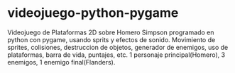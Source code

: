 # videojuego-python-pygame

Videojuego de Plataformas 2D sobre Homero Simpson programado en python con pygame, usando sprits y efectos de sonido. 
Movimiento de sprites, colisiones, destruccion de objetos, generador de enemigos, uso de plataformas, barra de vida, puntajes, etc.
1 personaje principal(Homero), 3 enemigos, 1 enemigo final(Flanders).
